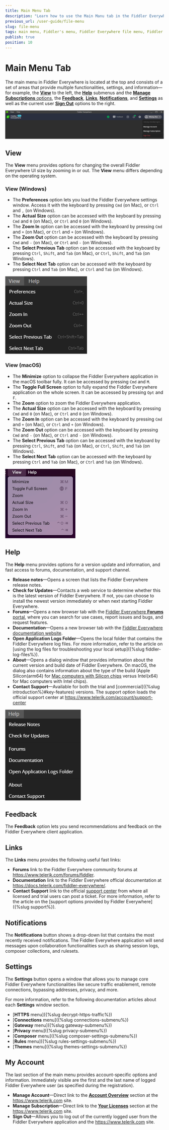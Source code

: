 ```yaml
---
title: Main Menu Tab
description: "Learn how to use the Main Manu tab in the Fiddler Everywhere web-debugging HTTP-proxy client."
previous_url: /user-guide/file-menu
slug: file-menu
tags: main menu, Fiddler's menu, Fiddler Everywhere file menu, Fiddler Everywhere help menu
publish: true
position: 10
---
```


# Main Menu Tab

The main menu in Fiddler Everywhere is located at the top and consists of a set of areas that provide multiple functionalities, settings, and information&mdash;for example, the [**View**](#view) to the left, the [**Help**](#help) submenus and the [**Manage Subscriptions** options](#manage-subscriptions), the [**Feedback**](#feedback), [**Links**](#links), [**Notifications**](#notifications), and [**Settings**](#settings) as well as the current user [**Sign Out**](#sign-out) options to the right.

![Fiddler Everywhere main menu](../images/menu/main-menu-all.png)


## View

The **View** menu provides options for changing the overall Fiddler Everywhere UI size by zooming in or out. The **View** menu differs depending on the operating system.


### View (Windows)

- The **Preferences** option lets you load the Fiddler Everywhere settings window. Access it with the keyboard by pressing `Cmd` (on Mac), or `Ctrl` and `,` (on Windows).
- The **Actual Size** option can be accessed with the keyboard by pressing `Cmd` and `0` (on Mac), or `Ctrl` and `0` (on Windows).
- The **Zoom In** option can be accessed with the keyboard by pressing `Cmd` and `+` (on Mac), or `Ctrl` and `+` (on Windows).
- The **Zoom Out** option can be accessed with the keyboard by pressing `Cmd` and `-` (on Mac), or `Ctrl` and `-` (on Windows).
- The **Select Previous Tab** option can be accessed with the keyboard by pressing `Ctrl`, `Shift`, and `Tab` (on Mac), or `Ctrl`, `Shift`, and `Tab` (on Windows).
- The **Select Next Tab** option can be accessed with the keyboard by pressing `Ctrl` and `Tab` (on Mac), or `Ctrl` and `Tab` (on Windows).

![View menu on Windows](../images/menu/main-menu-view.png)

### View (macOS)

- The **Minimize** option to collapse the Fiddler Everywhere application in the macOS toolbar fully. It can be accessed by pressing `Cmd` and `M`.
- The **Toggle Full Screen** option to fully expand the Fiddler Everywhere application on the whole screen. It can be accessed by pressing `Opt` and `F`.
- The **Zoom** option to zoom the Fiddler Everywhere application.
- The **Actual Size** option can be accessed with the keyboard by pressing `Cmd` and `0` (on Mac), or `Ctrl` and `0` (on Windows).
- The **Zoom In** option can be accessed with the keyboard by pressing `Cmd` and `+` (on Mac), or `Ctrl` and `+` (on Windows).
- The **Zoom Out** option can be accessed with the keyboard by pressing `Cmd` and `-` (on Mac), or `Ctrl` and `-` (on Windows).
- The **Select Previous Tab** option can be accessed with the keyboard by pressing `Ctrl`, `Shift`, and `Tab` (on Mac), or `Ctrl`, `Shift`, and `Tab` (on Windows).
- The **Select Next Tab** option can be accessed with the keyboard by pressing `Ctrl` and `Tab` (on Mac), or `Ctrl` and `Tab` (on Windows).

![View menu on macOS](../images/menu/fe-menu-view-macos.png)

## Help

The **Help** menu provides options for a version update and information, and fast access to forums, documentation, and support channel.

- **Release notes**&mdash;Opens a screen that lists the Fiddler Everywhere release notes.
- **Check for Updates**&mdash;Contacts a web service to determine whether this is the latest version of Fiddler Everywhere. If not, you can choose to install the newest version immediately or when next starting Fiddler Everywhere.
- **Forums**&mdash;Opens a new browser tab with the [Fiddler Everywhere **Forums** portal](https://community.getfiddler.com/support/discussions), where you can search for use cases, report issues and bugs, and request features.
- **Documentation**&mdash;Opens a new browser tab with the [Fiddler Everywhere documentation website](https://docs.telerik.com/fiddler-everywhere/).
- **Open Application Logs Folder**&mdash;Opens the local folder that contains the Fiddler Everywhere log files. For more information, refer to the article on [using the log files for troubleshooting your local setup]({%slug fiddler-log-files%}).
- **About**&mdash;Opens a dialog window that provides information about the current version and build date of Fiddler Everywhere. On macOS, the dialog also contains information about the type of the build (Apple Silicon(arm64) for [Mac computers with Silicon chips](https://support.apple.com/en-us/HT211814) versus Intel(x64) for Mac computers with Intel chips).
- **Contact Support**&mdash;Available for both the trial and [commercial]({%slug introduction%}#key-features) versions. The support option loads the official support center at https://www.telerik.com/account/support-center

![Help Menu](../images/menu/menu-help-update.png)


## Feedback

The **Feedback** option lets you send recommendations and feedback on the Fiddler Everywhere client application.

## Links

The **Links** menu provides the following useful fast links:

- **Forums** link to the Fiddler Everywhere community forums at https://www.telerik.com/forums/fiddler.
- **Documentation** link to the Fiddler Everywhere official documentation at https://docs.telerik.com/fiddler-everywhere/.
- **Contact Support** link to the official [support center](https://www.telerik.com/account/support-center) from where all licensed and trial users can post a ticket. For more information, refer to the article on the [support options provided by Fiddler Everywhere]({%slug support%}).

## Notifications

The **Notifications** button shows a drop-down list that contains the most recently received notifications. The Fiddler Everywhere application will send messages upon collaboration functionalities such as sharing session logs, composer collections, and rulesets.

## Settings

The **Settings** button opens a window that allows you to manage core Fiddler Everywhere functionalities like secure traffic enablement, remote connections, bypassing addresses, privacy, and more.

For more information, refer to the following documentation articles about each **Settings** window section.

- [**HTTPS** menu]({%slug decrypt-https-traffic%})
- [**Connections** menu]({%slug connections-submenu%})
- [**Gateway** menu]({%slug gateway-submenu%})
- [**Privacy** menu]({%slug privacy-submenu%})
- [**Composer** menu]({%slug composer-settings-submenu%})
- [**Rules** menu]({%slug rules-settings-submenu%})
- [**Themes** menu]({%slug themes-settings-submenu%})


## My Account

The last section of the main menu provides account-specific options and information. Immediately visible are the first and the last name of logged Fiddler Everywhere user (as specified during the registration).

- **Manage Account**&mdash;Direct link to the [**Account Overview**](https://wwwuat.telerik.com/account/) section at the https://www.telerik.com site.
- **Manage Subscription**&mdash;Direct link to the [**Your Licenses**](https://wwwuat.telerik.com/account/your-licenses) section at the https://www.telerik.com site.
- **Sign Out**&mdash;Allows you to log out of the currently logged user from the Fiddler Everywhere application and the https://www.telerik.com site.
